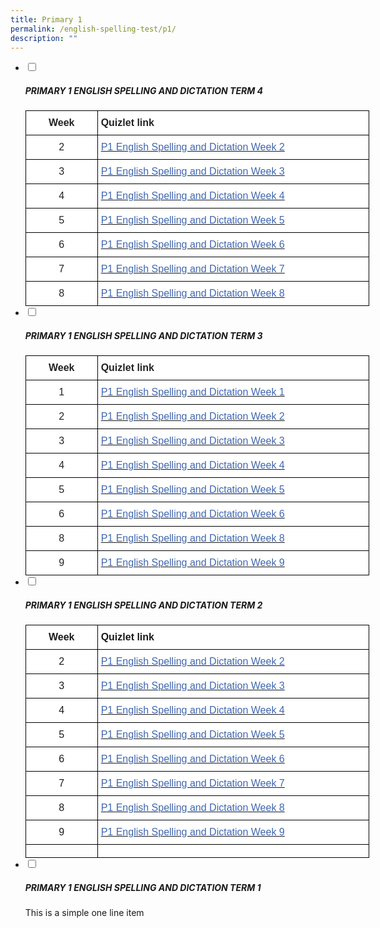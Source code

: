 ```yaml
---
title: Primary 1
permalink: /english-spelling-test/p1/
description: ""
---
```

<ul class="jekyllcodex_accordion">
  <li>
    <input type="checkbox" id="accordion1">
		<label for="accordion1"><h5>PRIMARY 1 ENGLISH SPELLING AND DICTATION TERM 4</h5></label>
    <div>
      <style type="text/css">
.tg  {border-collapse:collapse;border-spacing:0;margin:0px auto;}
.tg td{border-color:black;border-style:solid;border-width:1px;font-family:Arial, sans-serif;font-size:14px;
  overflow:hidden;padding:10px 5px;word-break:normal;}
.tg th{border-color:black;border-style:solid;border-width:1px;font-family:Arial, sans-serif;font-size:14px;
  font-weight:normal;overflow:hidden;padding:10px 5px;word-break:normal;}
.tg .tg-qcrs{background-color:#FFF;color:#0382CB;font-size:16px;text-align:left;vertical-align:top}
.tg .tg-sf6z{background-color:#FFF;color:#222;font-size:16px;font-weight:bold;text-align:left;vertical-align:top}
.tg .tg-3cbn{background-color:#FFF;color:#222;font-size:16px;font-weight:bold;text-align:center;vertical-align:top}
.tg .tg-qec4{background-color:#FFF;color:#222;font-size:16px;text-align:center;vertical-align:top}
.tg .tg-zurh{background-color:#FFF;color:#4067AE;font-size:16px;text-align:left;vertical-align:top}
.tg .tg-6nyb{background-color:#FFF;color:#4067AE;font-size:16px;text-align:left;text-decoration:underline;vertical-align:top}
</style>
<table class="tg" style="undefined;table-layout: fixed; width: 550px">
<colgroup>
<col style="width: 115px">
<col style="width: 435px">
</colgroup>
<tbody>
  <tr>
    <td class="tg-3cbn">Week</td>
    <td class="tg-sf6z">Quizlet link</td>
  </tr>
  <tr>
    <td class="tg-qec4">2</td>
    <td class="tg-qcrs"><a href="https://quizlet.com/_a21nt5?x=1jqt&i=1c2gxb" target="_blank" rel="noopener noreferrer"><span style="color:#4067AE">P1 English Spelling and Dictation Week 2</span></a></td>
  </tr>
  <tr>
    <td class="tg-qec4">3</td>
    <td class="tg-zurh"><a href="https://quizlet.com/_a21ohg?x=1qqt&i=1c2gxb" target="_blank" rel="noopener noreferrer"><span style="color:#4067AE">P1 English Spelling and Dictation Week 3</span></a></td>
  </tr>
  <tr>
    <td class="tg-qec4"> 4</td>
    <td class="tg-zurh"><a href="https://quizlet.com/_a21p3t?x=1qqt&i=1c2gxb" target="_blank" rel="noopener noreferrer"><span style="color:#4067AE">P1 English Spelling and Dictation Week 4</span></a></td>
  </tr>
  <tr>
    <td class="tg-qec4"> 5</td>
    <td class="tg-zurh"><a href="https://quizlet.com/_a21pfu?x=1qqt&i=1c2gxb" target="_blank" rel="noopener noreferrer"><span style="color:#4067AE">P1 English Spelling and Dictation Week 5</span></a> </td>
  </tr>
  <tr>
    <td class="tg-qec4"> 6</td>
    <td class="tg-zurh"><a href="https://quizlet.com/_a21pvv?x=1qqt&i=1c2gxb" target="_blank" rel="noopener noreferrer"><span style="color:#4067AE">P1 English Spelling and Dictation Week 6</span></a> </td>
  </tr>
  <tr>
    <td class="tg-qec4"> 7</td>
    <td class="tg-zurh"><a href="https://quizlet.com/_bw7wu2?x=1jqt&i=1c2gxb" target="_blank" rel="noopener noreferrer"><span style="color:#4067AE">P1 English Spelling and Dictation Week 7 </span></a></td>
  </tr>
  <tr>
    <td class="tg-qec4">8</td>
    <td class="tg-zurh"><a href="https://quizlet.com/_bw7wxl?x=1jqt&i=1c2gxb" target="_blank" rel="noopener noreferrer"><span style="color:#4067AE">P1 English Spelling and Dictation Week 8 </span></a></td>
  </tr>
</tbody>
</table>
    </div>
	</li>
	<li>
    <input type="checkbox" id="accordion2">
		<label for="accordion2"><h5>PRIMARY 1 ENGLISH SPELLING AND DICTATION TERM 3</h5></label>
    <div>
      <style type="text/css">
.tg  {border-collapse:collapse;border-spacing:0;margin:0px auto;}
.tg td{border-color:black;border-style:solid;border-width:1px;font-family:Arial, sans-serif;font-size:14px;
  overflow:hidden;padding:10px 5px;word-break:normal;}
.tg th{border-color:black;border-style:solid;border-width:1px;font-family:Arial, sans-serif;font-size:14px;
  font-weight:normal;overflow:hidden;padding:10px 5px;word-break:normal;}
.tg .tg-x5q1{font-size:16px;text-align:left;vertical-align:top}
.tg .tg-sf6z{background-color:#FFF;color:#222;font-size:16px;font-weight:bold;text-align:left;vertical-align:top}
.tg .tg-3cbn{background-color:#FFF;color:#222;font-size:16px;font-weight:bold;text-align:center;vertical-align:top}
.tg .tg-qec4{background-color:#FFF;color:#222;font-size:16px;text-align:center;vertical-align:top}
.tg .tg-zurh{background-color:#FFF;color:#4067AE;font-size:16px;text-align:left;vertical-align:top}
</style>
<table class="tg" style="undefined;table-layout: fixed; width: 550px">
<colgroup>
<col style="width: 115px">
<col style="width: 435px">
</colgroup>
<tbody>
  <tr>
    <td class="tg-3cbn">Week</td>
    <td class="tg-sf6z">Quizlet link</td>
  </tr>
  <tr>
    <td class="tg-qec4">1</td>
    <td class="tg-zurh"><a href="https://quizlet.com/_9z0zum?x=1qqt&i=1c2gxb" target="_blank" rel="noopener noreferrer"><span style="color:#4067AE">P1 English Spelling and Dictation Week 1</span></a></td>
  </tr>
  <tr>
    <td class="tg-qec4">2</td>
    <td class="tg-zurh"><a href="https://quizlet.com/_9z2mem?x=1qqt&i=1c2gxb" target="_blank" rel="noopener noreferrer"><span style="color:#4067AE">P1 English Spelling and Dictation Week 2</span></a></td>
  </tr>
  <tr>
    <td class="tg-qec4"> 3</td>
    <td class="tg-zurh"><a href="https://quizlet.com/_9z2mus?x=1qqt&i=1c2gxb" target="_blank" rel="noopener noreferrer"><span style="color:#4067AE">P1 English Spelling and Dictation Week 3 </span></a></td>
  </tr>
  <tr>
    <td class="tg-qec4"> 4</td>
    <td class="tg-zurh"><a href="https://quizlet.com/_9z2ngg?x=1qqt&i=1c2gxb" target="_blank" rel="noopener noreferrer"><span style="color:#4067AE">P1 English Spelling and Dictation Week 4</span></a> </td>
  </tr>
  <tr>
    <td class="tg-qec4"> 5</td>
    <td class="tg-zurh"><a href="https://quizlet.com/_9z2o8g?x=1qqt&i=1c2gxb" target="_blank" rel="noopener noreferrer"><span style="color:#4067AE">P1 English Spelling and Dictation Week 5</span></a> </td>
  </tr>
  <tr>
    <td class="tg-qec4"> 6</td>
    <td class="tg-zurh"><a href="https://quizlet.com/_9z2rsg?x=1qqt&i=1c2gxb" target="_blank" rel="noopener noreferrer"><span style="color:#4067AE">P1 English Spelling and Dictation Week 6 </span></a></td>
  </tr>
  <tr>
    <td class="tg-qec4"> 8</td>
    <td class="tg-zurh"><a href="https://quizlet.com/_9z2ryc?x=1qqt&i=1c2gxb" target="_blank" rel="noopener noreferrer"><span style="color:#4067AE">P1 English Spelling and Dictation Week 8 </span></a></td>
  </tr>
  <tr>
    <td class="tg-qec4"> 9</td>
    <td class="tg-zurh"><a href="https://quizlet.com/_9z2s5b?x=1qqt&i=1c2gxb"><span style="text-decoration:none;color:#4067AE">P1 English Spelling and Dictation Week 9 </span></a></td>
  </tr>
</tbody>
</table>
    </div>
	</li>
	<li>
    <input type="checkbox" id="accordion3">
		<label for="accordion3"><h5>PRIMARY 1 ENGLISH SPELLING AND DICTATION TERM 2</h5></label>
    <div>
      <style type="text/css">
.tg  {border-collapse:collapse;border-spacing:0;margin:0px auto;}
.tg td{border-color:black;border-style:solid;border-width:1px;font-family:Arial, sans-serif;font-size:14px;
  overflow:hidden;padding:10px 5px;word-break:normal;}
.tg th{border-color:black;border-style:solid;border-width:1px;font-family:Arial, sans-serif;font-size:14px;
  font-weight:normal;overflow:hidden;padding:10px 5px;word-break:normal;}
.tg .tg-x5q1{font-size:16px;text-align:left;vertical-align:top}
.tg .tg-cawn{background-color:#FFF;font-size:16px;font-weight:bold;text-align:center;vertical-align:top}
.tg .tg-vvnx{background-color:#ffffff;font-size:16px;font-weight:bold;text-align:left;vertical-align:top}
.tg .tg-rwiu{background-color:#FFF;font-size:16px;text-align:center;vertical-align:top}
.tg .tg-lxnn{background-color:#ffffff;color:#4067AE;font-size:16px;text-align:left;vertical-align:top}
.tg .tg-o5ha{background-color:#ffffff;font-size:16px;text-align:left;vertical-align:top}
</style>
<table class="tg" style="undefined;table-layout: fixed; width: 550px">
<colgroup>
<col style="width: 115px">
<col style="width: 435px">
</colgroup>
<tbody>
  <tr>
    <td class="tg-cawn">Week</td>
    <td class="tg-vvnx">Quizlet link</td>
  </tr>
  <tr>
    <td class="tg-rwiu">2</td>
    <td class="tg-lxnn"><a href="https://quizlet.com/_57l5tf?x=1jqt&i=1c2gxb" target="_blank" rel="noopener noreferrer"><span style="text-decoration:none;color:#4067AE">P1 English Spelling and Dictation Week 2    </span></a></td>
  </tr>
  <tr>
    <td class="tg-rwiu">3</td>
    <td class="tg-lxnn"><a href="https://quizlet.com/_57l6b8?x=1jqt&i=1c2gxb" target="_blank" rel="noopener noreferrer"><span style="text-decoration:none;color:#4067AE">P1 English Spelling and Dictation Week 3</span></a></td>
  </tr>
  <tr>
    <td class="tg-rwiu">4</td>
    <td class="tg-lxnn"><a href="https://quizlet.com/_57l6ov?x=1jqt&i=1c2gxb" target="_blank" rel="noopener noreferrer"><span style="text-decoration:none;color:#4067AE">P1 English Spelling and Dictation Week 4</span></a></td>
  </tr>
  <tr>
    <td class="tg-rwiu">5</td>
    <td class="tg-lxnn"><a href="https://quizlet.com/_57l6zt?x=1jqt&i=1c2gxb" target="_blank" rel="noopener noreferrer"><span style="text-decoration:none;color:#4067AE">P1 English Spelling and Dictation Week 5</span></a></td>
  </tr>
  <tr>
    <td class="tg-rwiu">6</td>
    <td class="tg-lxnn"><a href="https://quizlet.com/_57l7eh?x=1jqt&i=1c2gxb" target="_blank" rel="noopener noreferrer"><span style="text-decoration:none;color:#4067AE">P1 English Spelling and Dictation Week 6</span></a></td>
  </tr>
  <tr>
    <td class="tg-rwiu">7</td>
    <td class="tg-lxnn"><a href="https://quizlet.com/_9i64zx?x=1jqt&i=1c2gxb" target="_blank" rel="noopener noreferrer"><span style="text-decoration:none;color:#4067AE">P1 English Spelling and Dictation Week 7</span></a></td>
  </tr>
  <tr>
    <td class="tg-rwiu">8</td>
    <td class="tg-lxnn"><a href="https://quizlet.com/_9i6646?x=1jqt&i=1c2gxb" target="_blank" rel="noopener noreferrer"><span style="text-decoration:none;color:#4067AE">P1 English Spelling and Dictation Week 8</span></a></td>
  </tr>
  <tr>
    <td class="tg-rwiu">9</td>
    <td class="tg-lxnn"><a href="https://quizlet.com/_9i673q?x=1jqt&i=1c2gxb" target="_blank" rel="noopener noreferrer"><span style="color:#4067AE">P1 English Spelling and Dictation Week 9</span></a></td>
  </tr>
  <tr>
    <td class="tg-x5q1"></td>
    <td class="tg-o5ha"></td>
  </tr>
</tbody>
</table>
    </div>
	</li>
	<li>
    <input type="checkbox" id="accordion4">
		<label for="accordion4"><h5>PRIMARY 1 ENGLISH SPELLING AND DICTATION TERM 1</h5></label>
    <div>
      <p>This is a simple one line item</p>
    </div>
	</li>
</ul>